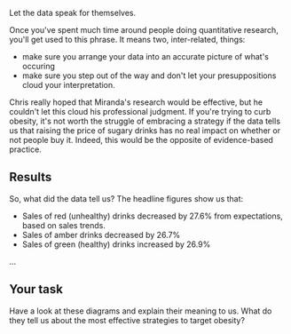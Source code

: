 Let the data speak for themselves.

Once you've spent much time around people doing quantitative research, you'll get used to this phrase.  It means two, inter-related, things:

* make sure you arrange your data into an accurate picture of what's occuring
* make sure you step out of the way and don't let your presuppositions cloud your interpretation.

Chris really hoped that Miranda's research would be effective, but he couldn't let this cloud his professional judgment.  If you're trying to curb obesity, it's not worth the struggle of embracing a strategy if the data tells us that raising the price of sugary drinks has no real impact on whether or not people buy it.  Indeed, this would be the opposite of evidence-based practice.

## Results

So, what did the data tell us?  The headline figures show us that:

* Sales of red (unhealthy) drinks decreased by 27.6% from expectations, based on sales trends.
* Sales of amber drinks decreased by 26.7% 
* Sales of green (healthy) drinks increased by 26.9%

...

## Your task

Have a look at these diagrams and explain their meaning to us.  What do they tell us about the most effective strategies to target obesity?
